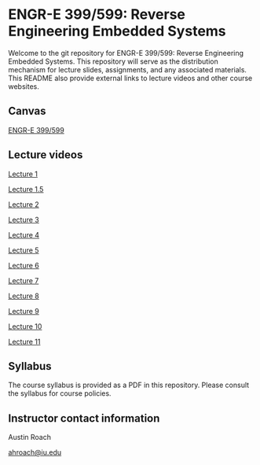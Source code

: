 ENGR-E 399/599: Reverse Engineering Embedded Systems
====================================================

Welcome to the git repository for ENGR-E 399/599: Reverse Engineering Embedded
Systems. This repository will serve as the distribution mechanism for lecture
slides, assignments, and any associated materials. This README also provide
external links to lecture videos and other course websites.

Canvas
------

[ENGR-E 399/599](https://iu.instructure.com/courses/2034338)

Lecture videos
--------------

[Lecture 1](https://www.youtube.com/watch?v=APsxoXaLxc0)

[Lecture 1.5](https://www.youtube.com/watch?v=AvISKjk-R68)

[Lecture 2](https://www.youtube.com/watch?v=-scogzpgMrU)

[Lecture 3](https://www.youtube.com/watch?v=KRzeJ8JzuEg)

[Lecture 4](https://www.youtube.com/watch?v=NftOYdITDZ4)

[Lecture 5](https://www.youtube.com/watch?v=YZMDZrSob10)

[Lecture 6](https://www.youtube.com/watch?v=zha14d-q7l8)

[Lecture 7](https://www.youtube.com/watch?v=Wta2sCHiF8w)

[Lecture 8](https://www.youtube.com/watch?v=Aq83cp74bPU)

[Lecture 9](https://www.youtube.com/watch?v=cxxtn9xLdCo)

[Lecture 10](https://www.youtube.com/watch?v=R83QuVHomno)

[Lecture 11](https://www.youtube.com/watch?v=7sQ0f81K9jI)

Syllabus
--------

The course syllabus is provided as a PDF in this repository. Please consult the
syllabus for course policies.

Instructor contact information
------------------------------

Austin Roach

ahroach@iu.edu

